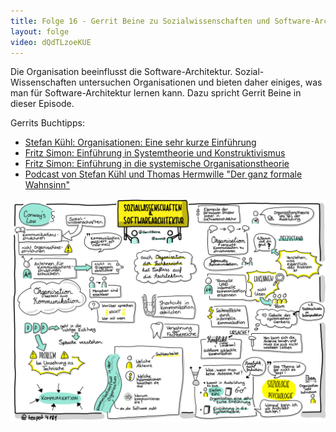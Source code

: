 ```yaml
---
title: Folge 16 - Gerrit Beine zu Sozialwissenschaften und Software-Architektur
layout: folge
video: dQdTLzoeKUE
---
```


Die Organisation beeinflusst die
Software-Architektur. Sozial-Wissenschaften untersuchen Organisationen
und bieten daher einiges, was man für Software-Architektur lernen
kann. Dazu spricht Gerrit Beine in dieser Episode.

Gerrits Buchtipps: 

* [Stefan Kühl: Organisationen: Eine sehr kurze Einführung](https://www.goodreads.com/book/show/19286163-organisationen)
* [Fritz Simon: Einführung in Systemtheorie und Konstruktivismus](https://www.goodreads.com/book/show/1796959.Einf_hrung_In_Systemtheorie_Und_Konstruktivismus)
* [Fritz Simon: Einführung in die systemische Organisationstheorie](https://www.goodreads.com/book/show/5325490-einf-hrung-in-die-systemische-organisationstheorie)
* [Podcast von Stefan Kühl und Thomas Hermwille "Der ganz formale Wahnsinn"](https://anchor.fm/wahnsinn)

![Sketchnote](folge16.png "Sketchnote")
